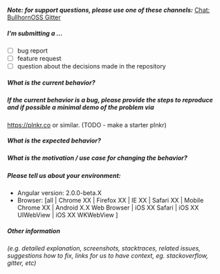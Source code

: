 _**Note: for support questions, please use one of these channels:**_ [Chat: BullhornOSS Gitter](http://google.com)

##### **I'm submitting a ...**
* [ ] bug report
* [ ] feature request
* [ ] question about the decisions made in the repository

##### **What is the current behavior?**



##### **If the current behavior is a bug, please provide the steps to reproduce and if possible a minimal demo of the problem** via
https://plnkr.co or similar. (TODO - make a starter plnkr)



##### **What is the expected behavior?**



##### **What is the motivation / use case for changing the behavior?**



##### **Please tell us about your environment:**

- Angular version: 2.0.0-beta.X
- Browser: [all | Chrome XX | Firefox XX | IE XX | Safari XX | Mobile Chrome XX | Android X.X Web Browser | iOS XX Safari | iOS XX UIWebView | iOS XX WKWebView ]



##### **Other information** 
_(e.g. detailed explanation, screenshots, stacktraces, related issues, suggestions how to fix, links for us to have context, eg. stackoverflow, gitter, etc)_